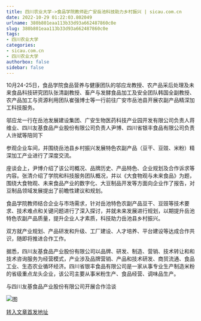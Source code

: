 ```yaml
---
title: 四川农业大学->食品学院教师赴广安岳池科技助力乡村振兴 | sicau.com.cn
date: 2022-10-29 01:22:03.802049
urlname: 380b801eaa113b33d93a662487860c0e
slug: 380b801eaa113b33d93a662487860c0e
tags: 
- 四川农业大学
categories:
- sicau.com.cn
- 四川农业大学
authorbox: false
sidebar: false
---
```

10月24-25日，食品学院食品营养与健康团队的邬应龙教授、农产品采后处理及未来食品科技研究团队张清副教授、畜产与发酵食品加工及安全团队韩国全副教授、农产品加工与资源利用团队崔强博士等一行前往广安市岳池县开展农副产品精深加工科技服务。  

邬应龙一行在岳池发展建设集团、广安生物医药科技产业园开发有限公司负责人蒋维业、四川友基食品产业股份有限公司负责人尹博、四川省银丰食品有限公司负责人许斌等陪同下
<!--more-->
参观企业车间，并围绕岳池县乡村振兴发展特色农副产品（豆干、豆豉、米粉）精深加工产业进行了深度交流。

座谈会上，尹博介绍了该公司概况、品牌历史、产品特色、企业规划及合作诉求等内容。张清介绍了学院和科技服务团队概况，并以《大食物观与未来食品》为题，围绕大食物观、未来食品产业的数字化、大豆制品开发等方面向企业作了报告，对豆制品领域发展提出了前瞻性建议和规划。

食品学院教师结合企业与市场需求，针对岳池特色农副产品豆干、豆豉等技术要求、技术难点和关键问题进行了深入探讨，并就未来发展进行规划，以期提升岳池特色农副产品质量，提升企业人才素质，科技助力岳池县乡村振兴。

双方就产业规划、产品研发和升级、工厂建设、人才培养、平台建设等达成合作共识，随即将推进合作工作。

据悉，四川友基食品产业股份有限公司以品牌、研发、制造、营销、技术转让和和技术咨询服务为经营模式，产业涉及品牌营销、产品和技术研发、商贸流通、食品工业、生态农业循环经济。四川省银丰食品有限公司是一家从事专业生产制造米粉的省级重点龙头企业，该公司主要从事米粉生产、食品经营、调味品生产。

与四川友基食品产业股份有限公司开展合作洽谈

![图](https://news.sicau.edu.cn/__local/1/6E/FE/BEEF45D4101E91BA47E325E1E9E_8F9C643F_C9E3A.png)

[转入文章首发地址](https://news.sicau.edu.cn/info/1078/69991.htm)